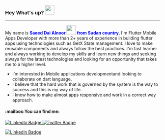 <h3>
  Hey What's up?
  <img src="https://media.giphy.com/media/hvRJCLFzcasrR4ia7z/giphy.gif" width="30px"/>
</h3>
<hr>
<p>
  My name is <span style="color:blue;font-weight:bolder">Saeed Dai Alnoor <img src="https://media.giphy.com/media/WUlplcMpOCEmTGBtBW/giphy.gif" width="30">  from Sudan country</span>, I'm Flutter Mobile Apps Developer with more than 2+ years of experience     in building flutter apps using technologies such as GetX State management. I love to make reusable components and always follow the best practices. I'm     fast learner and always working to develop my skills and learn new things and seeking always for the latest technologies and looking for an opportunity     that takes me to a higher level.
</p>
 <ul>
  <li> I’m interested in Mobile applications developmentand looking to collaborate on dart language.</li>
  <li>I believe that the hard work that is governed by the system is the way to success and this is my way of life.</li>
  <li>I know how to make almost apps responsive and work in a correct way approach.</li>
</ul> 
<h4>:mailbox:You can find me:</h4>
  <a href="https://www.linkedin.com/in/saeed-dai-alnoor-aa5661229/" target="_blank">
    <img src="https://img.shields.io/badge/LinkedIn-blue?style=for-the-badge&logo=linkedin&logoColor=white" alt="LinkedIn Badge"/>
  </a>
  <a href="your-twitter-URL">
    <img src="https://img.shields.io/badge/Twitter-blue?style=for-the-badge&logo=twitter&logoColor=white" alt="Twitter Badge"/>
  </a>
</div>
 
 [![Linkedin Badge](https://img.shields.io/badge/-kakbar-blue?style=flat&logo=Linkedin&logoColor=white)](your-linkedin-url)
